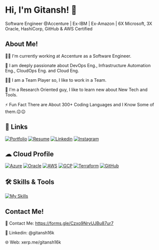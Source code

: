 
# Hi, I'm Gitansh! 👋

Software Engineer @Accenture | Ex-IBM | Ex-Amazon | 6X Microsoft, 3X Oracle, HashiCorp, GitHub & AWS Certified

## About Me!

👩‍💻 I'm currently working at Accenture as a Software Engineer.

🧠 I am deeply passionate about DevOps Eng., Infrastructure Automation Eng., CloudOps Eng. and Cloud Eng.

👯‍♀️ I am a Team Player so, I like to work in a Team.

📖 I'm a Research Oriented guy, I like to learn new about New Tech and Tools. 

⚡️ Fun Fact There are About 300+ Coding Languages and I Know Some of them.😉😉

## 🔗 Links
[![Portfolio](https://img.shields.io/badge/my_portfolio-000?style=for-the-badge&logo=ko-fi&logoColor=white)](https://xerp.me/gitansh16k)
[![Resume](https://img.shields.io/badge/Resume-000?style=for-the-badge&logo=medium&logoColor=white)](https://zerp.me/olhPI)
[![Linkedin](https://img.shields.io/badge/linkedin-0A66C2?style=for-the-badge&logo=linkedin&logoColor=white)](https://www.linkedin.com/in/gitansh16k/)
[![Instagram](https://img.shields.io/badge/Instagram-black?style=for-the-badge&logo=instagram&logoColor=orange)](https://www.instagram.com/g.kapoor16/)

## ☁ Cloud Profile
[![Azure](https://img.shields.io/badge/azure-%230072C6.svg?style=for-the-badge&logo=microsoftazure&logoColor=white)](https://learn.microsoft.com/en-us/users/gitansh16k/transcript/vmzogczzx1le10o)
[![Oracle](https://img.shields.io/badge/Oracle-F80000?style=for-the-badge&logo=oracle&logoColor=white)](https://catalog-education.oracle.com/pls/certview/sharebadge?id=E8200656C0E816CC7AC0C2DAB96588030E35C716933625F7D3EE64C538EF840F)
[![AWS](https://img.shields.io/badge/AWS-%23FF9900.svg?style=for-the-badge&logo=amazon-aws&logoColor=white)](https://coursera.org/verify/9YNRF9N664RZ)
[![GCP](https://img.shields.io/badge/qwiklabs-1DA1F2?style=for-the-badge&logo=qwiklabs&logoColor=white)](https://www.qwiklabs.com/public_profiles/1ccc44ec-8a48-4522-9d97-95ab85419b89)
[![Terraform](https://img.shields.io/badge/terraform-%235835CC.svg?style=for-the-badge&logo=terraform&logoColor=white)](https://www.credly.com/badges/ac5661c6-df85-4e1f-a0e8-725f12e6c6c5/)
[![GitHub](https://img.shields.io/badge/github-%23121011.svg?style=for-the-badge&logo=github&logoColor=white)](https://www.credly.com/badges/78b16350-e972-4fd8-aa4d-b57ed85aff1d)

## 🛠 Skills & Tools
[![My Skills](https://skillicons.dev/icons?i=azure,aws,gcp,terraform,linux,ansible,vscode,bash,powershell,vim,cloudflare,python,cs,figma,windows,ubuntu,githubactions,jenkins,kubernetes,docker,git,bitbucket,postman,mysql,visualstudio,selenium,gherkin,nginx,maven,wordpress&perline=10)](https://skillicons.dev)

## Contact Me!

📧 Contact Me: https://forms.gle/Czxo9NrvUJBu87ur7

🏢 Linkedin: @gitansh16k

🌐 Web: xerp.me/gitansh16k
